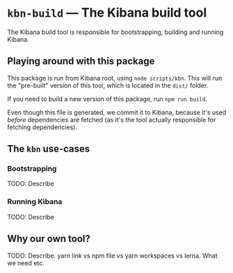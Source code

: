 # `kbn-build` — The Kibana build tool

The Kibana build tool is responsible for bootstrapping, building and running Kibana.

## Playing around with this package

This package is run from Kibana root, using `node scripts/kbn`. This will run
the "pre-built" version of this tool, which is located in the `dist/` folder.

If you need to build a new version of this package, run `npm run build`.

Even though this file is generated, we commit it to Kibana, because it's used
_before_ dependencies are fetched (as it's the tool actually responsible for
fetching dependencies).

## The `kbn` use-cases

### Bootstrapping

TODO: Describe

### Running Kibana

TODO: Describe

## Why our own tool?

TODO: Describe. yarn link vs npm file vs yarn workspaces vs lerna. What we need etc.
